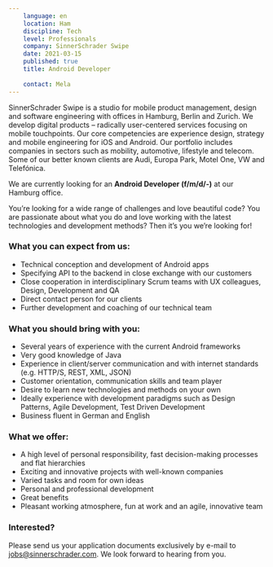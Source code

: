 ```yaml
---
    language: en
    location: Ham
    discipline: Tech
    level: Professionals
    company: SinnerSchrader Swipe
    date: 2021-03-15
    published: true
    title: Android Developer
     
    contact: Mela
---
```


SinnerSchrader Swipe is a studio for mobile product management, design and software engineering with offices in Hamburg, Berlin and Zurich. We develop digital products – radically user-centered services focusing on mobile touchpoints. Our core competencies are experience design, strategy and mobile engineering for iOS and Android. Our portfolio includes companies in sectors such as mobility, automotive, lifestyle and telecom. Some of our better known clients are Audi, Europa Park, Motel One, VW and Telefónica.

We are currently looking for an **Android Developer (f/m/d/-)** at our Hamburg office.

You’re looking for a wide range of challenges and love beautiful code? You are passionate about what you do and love working with the latest technologies and development methods? Then it’s you we’re looking for!

### What you can expect from us:
 
- Technical conception and development of Android apps
- Specifying API to the backend in close exchange with our customers
- Close cooperation in interdisciplinary Scrum teams with UX colleagues, Design, Development and QA
- Direct contact person for our clients
- Further development and coaching of our technical team

### What you should bring with you:

- Several years of experience with the current Android frameworks
- Very good knowledge of Java
- Experience in client/server communication and with internet standards (e.g. HTTP/S, REST, XML, JSON)
- Customer orientation, communication skills and team player
- Desire to learn new technologies and methods on your own
- Ideally experience with development paradigms such as Design Patterns, Agile Development, Test Driven Development
- Business fluent in German and English
  
### What we offer:
 
- A high level of personal responsibility, fast decision-making processes and flat hierarchies
- Exciting and innovative projects with well-known companies
- Varied tasks and room for own ideas
- Personal and professional development
- Great benefits
- Pleasant working atmosphere, fun at work and an agile, innovative team
 
### Interested?

Please send us your application documents exclusively by e-mail to <jobs@sinnerschrader.com>. We look forward to hearing from you.
